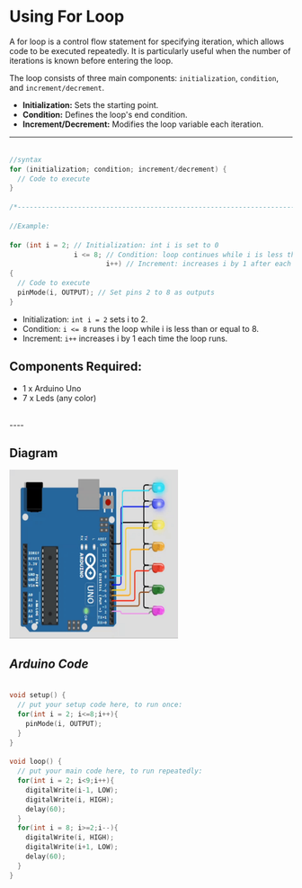 # Using For Loop

A for loop is a control flow statement for specifying iteration, which allows code to be executed repeatedly. 
It is particularly useful when the number of iterations is known before entering the loop.

The loop consists of three main components: `initialization`, `condition`, and `increment/decrement`.

- **Initialization:** Sets the starting point.
- **Condition:** Defines the loop's end condition.
- **Increment/Decrement:** Modifies the loop variable each iteration.
----
```cpp

//syntax
for (initialization; condition; increment/decrement) {
  // Code to execute
}

/*----------------------------------------------------------------------------------------------------------*/

//Example:

for (int i = 2; // Initialization: int i is set to 0
                i <= 8; // Condition: loop continues while i is less than or equal to 8
                        i++) // Increment: increases i by 1 after each iteration
{ 
  // Code to execute
  pinMode(i, OUTPUT); // Set pins 2 to 8 as outputs
}
```

- Initialization: `int i = 2` sets i to 2.
- Condition: `i <= 8` runs the loop while i is less than or equal to 8.
- Increment: `i++` increases i by 1 each time the loop runs.


## Components Required:

- 1 x Arduino Uno
- 7 x Leds (any color) 
  
<br>
----

## **Diagram**

<img width="300" height="300" src="./Files/For_loop_demo.gif">

## ***Arduino Code***

```cpp

void setup() {
  // put your setup code here, to run once:
  for(int i = 2; i<=8;i++){
    pinMode(i, OUTPUT);
  }
}

void loop() {
  // put your main code here, to run repeatedly:
  for(int i = 2; i<9;i++){
    digitalWrite(i-1, LOW);
    digitalWrite(i, HIGH);
    delay(60);
  }
  for(int i = 8; i>=2;i--){
    digitalWrite(i, HIGH);
    digitalWrite(i+1, LOW);
    delay(60);
  }
}

```
